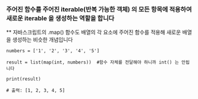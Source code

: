
### 주어진 함수를 주어진 iterable(반복 가능한 객체) 의 모든 항목에 적용하여 새로운 iterable 을 생성하는 역할을 합니다

** 자바스크립트의 .map() 함수도 배열의 각 요소에 주어진 함수를 적용해 새로운 배열을 생성하는 비슷한 개념입니다

```
numbers = ['1', '2', '3', '4', '5']

result = list(map(int, numbers))  #함수 자체를 전달해야 하니까 int() 는 안됩니다

print(result)

# 출력: [1, 2, 3, 4, 5]

```